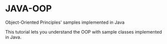 # JAVA-OOP
Object-Oriented Principles' samples implemented in Java

This tutorial lets you understand the OOP with sample classes implemented in Java.
